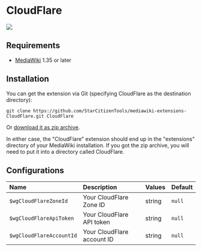 # CloudFlare
![](https://github.com/StarCitizenTools/mediawiki-extensions-CloudFlare/workflows/MediaWiki%20CI/badge.svg)

## Requirements
* [MediaWiki](https://www.mediawiki.org) 1.35 or later

## Installation
You can get the extension via Git (specifying CloudFlare as the destination directory):

    git clone https://github.com/StarCitizenTools/mediawiki-extensions-CloudFlare.git CloudFlare

Or [download it as zip archive](https://github.com/StarCitizenTools/mediawiki-extensions-CloudFlare/archive/master.zip).

In either case, the "CloudFlare" extension should end up in the "extensions" directory 
of your MediaWiki installation. If you got the zip archive, you will need to put it 
into a directory called CloudFlare.

## Configurations
Name | Description | Values | Default
:--- | :--- | :--- | :---
`$wgCloudFlareZoneId` | Your CloudFlare Zone ID | string | `null`
`$wgCloudFlareApiToken` | Your CloudFlare API token | string | `null`
`$wgCloudFlareAccountId` | Your CloudFlare account ID | string | `null`